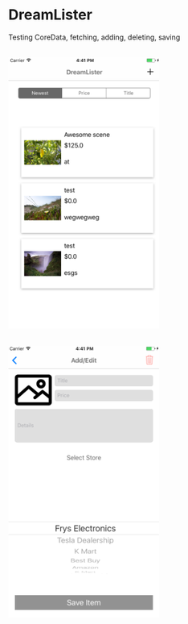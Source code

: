 # DreamLister
Testing CoreData, fetching, adding, deleting, saving

<BR><img src="https://github.com/otiasj/UdemyIOS/blob/master/DreamLister/docs/ss1.png" alt="screenshot" width="300">

<BR><img src="https://github.com/otiasj/UdemyIOS/blob/master/DreamLister/docs/ss2.png" alt="screenshot" width="300">
